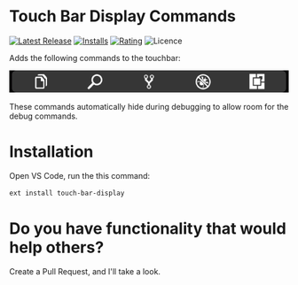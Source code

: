 # Touch Bar Display Commands

[![Latest Release](https://vsmarketplacebadge.apphb.com/version/blairleduc.touch-bar-display.svg)](https://marketplace.visualstudio.com/items?itemName=blairleduc.touch-bar-display)
[![Installs](https://vsmarketplacebadge.apphb.com/installs/blairleduc.touch-bar-display.svg)](https://marketplace.visualstudio.com/items?itemName=blairleduc.touch-bar-display)
[![Rating](https://vsmarketplacebadge.apphb.com/rating/blairleduc.touch-bar-display.svg)](https://marketplace.visualstudio.com/items?itemName=blairleduc.touch-bar-display#review-details)
![Licence](https://img.shields.io/github/license/BlairLeduc/touch-bar-display.svg)

Adds the following commands to the touchbar:

![Touch Bar Example](media/touch-bar-example.png)

These commands automatically hide during debugging to allow room for the debug commands.

# Installation
Open VS Code, run the this command:

    ext install touch-bar-display

# Do you have functionality that would help others?
Create a Pull Request, and I'll take a look.